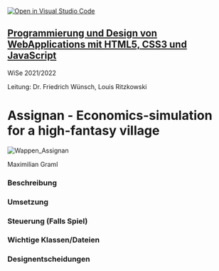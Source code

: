 [![Open in Visual Studio Code](https://classroom.github.com/assets/open-in-vscode-f059dc9a6f8d3a56e377f745f24479a46679e63a5d9fe6f495e02850cd0d8118.svg)](https://classroom.github.com/online_ide?assignment_repo_id=5848439&assignment_repo_type=AssignmentRepo)
## [Programmierung und Design von WebApplications mit HTML5, CSS3 und JavaScript](https://lsf.uni-regensburg.de/qisserver/rds?state=verpublish&status=init&vmfile=no&publishid=158883&moduleCall=webInfo&publishConfFile=webInfo&publishSubDir=veranstaltung) ##

WiSe 2021/2022

Leitung: Dr. Friedrich Wünsch, Louis Ritzkowski

# Assignan - Economics-simulation for a high-fantasy village #
![Wappen_Assignan](https://user-images.githubusercontent.com/78024843/135888069-ba547cb3-434b-4fe1-b509-3309e808759e.PNG)

Maximilian Graml

### Beschreibung ###

### Umsetzung ###

### Steuerung (Falls Spiel) ###

### Wichtige Klassen/Dateien ###

### Designentscheidungen ###
